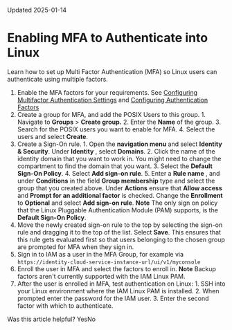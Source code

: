 Updated 2025-01-14
# Enabling MFA to Authenticate into Linux
Learn how to set up Multi Factor Authentication (MFA) so Linux users can authenticate using multiple factors.
  1. Enable the MFA factors for your requirements. See [Configuring Multifactor Authentication Settings](https://docs.oracle.com/en-us/iaas/Content/Identity/mfa/configure-multi-factor-authentication-settings.htm#configure-multi-factor-authentication-settings "Configure multifactor authentication \(MFA\) settings and compliance policies that define which MFA factors are required to access an identity domain in IAM, and then configure the MFA factors.") and [Configuring Authentication Factors](https://docs.oracle.com/en-us/iaas/Content/Identity/mfa/configure-authentication-factors.htm#configure-authentication-factors "You can configure the following authentication factors for an identity domain.")
  2. Create a group for MFA, and add the POSIX Users to this group.
    1. Navigate to **Groups** > **Create group.**
    2. Enter the **Name** of the group.
    3. Search for the POSIX users you want to enable for MFA.
    4. Select the users and select **Create**.
  3. Create a Sign-On rule.
    1. Open the **navigation menu** and select **Identity & Security**. Under **Identity** , select **Domains**.
    2. Click the name of the identity domain that you want to work in. You might need to change the compartment to find the domain that you want.
    3. Select the **Default Sign-On Policy**.
    4. Select **Add sign-on rule**. 
    5. Enter a **Rule name** , and under **Conditions** in the field **Group membership** type and select the group that you created above. Under **Actions** ensure that **Allow access** and **Prompt for an additional factor** is checked. Change the **Enrollment** to **Optional** and select **Add sign-on rule**.
**Note** The only sign on policy that the Linux Pluggable Authentication Module (PAM) supports, is the **Default Sign-On Policy**.
  4. Move the newly created sign-on rule to the top by selecting the sign-on rule and dragging it to the top of the list. Select **Save**. This ensures that this rule gets evaluated first so that users belonging to the chosen group are prompted for MFA when they sign in.
  5. Sign in to IAM as a user in the MFA Group, for example via `https://identity-cloud-service-instance-url/ui/v1/myconsole`
  6. Enroll the user in MFA and select the factors to enroll in.
**Note** Backup factors aren't currently supported with the IAM Linux PAM.
  7. After the user is enrolled in MFA, test authentication on Linux:
    1. SSH into your Linux environment where the IAM Linux PAM is installed.
    2. When prompted enter the password for the IAM user.
    3. Enter the second factor with which to authenticate.


Was this article helpful?
YesNo

